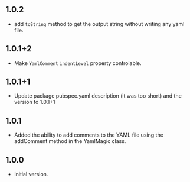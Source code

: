 ## 1.0.2

- add `toString` method to get the output string without writing any yaml file.

## 1.0.1+2

- Make `YamlComment` `indentLevel` property controlable.

## 1.0.1+1

- Update package pubspec.yaml description (it was too short) and the version to 1.0.1+1

## 1.0.1

- Added the ability to add comments to the YAML file using the addComment method in the YamlMagic class.

## 1.0.0

- Initial version.
